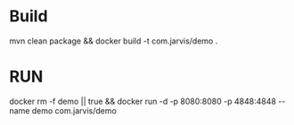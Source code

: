 # Build
mvn clean package && docker build -t com.jarvis/demo .

# RUN

docker rm -f demo || true && docker run -d -p 8080:8080 -p 4848:4848 --name demo com.jarvis/demo 